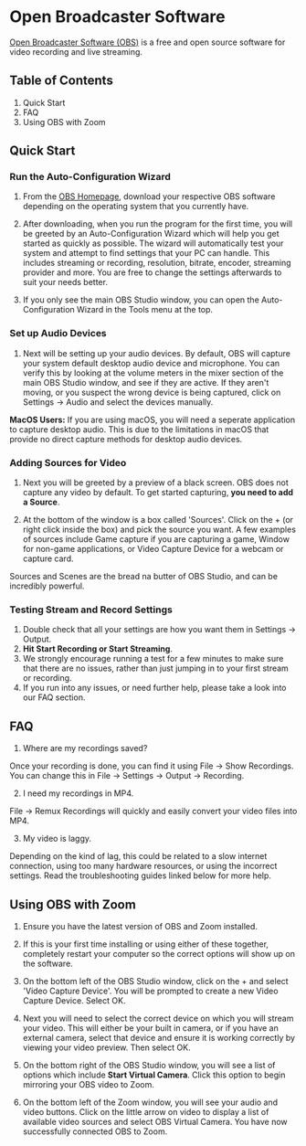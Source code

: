 # Open Broadcaster Software

[Open Broadcaster Software (OBS)](https://obsproject.com/wiki/Home) is a free and open source software for video recording and live streaming. 

## Table of Contents

1. Quick Start  
2. FAQ  
3. Using OBS with Zoom  

## Quick Start

### Run the Auto-Configuration Wizard

1. From the [OBS Homepage](https://obsproject.com/), download your respective OBS software depending on the operating system that you currently have.

2. After downloading, when you run the program for the first time, you will be greeted by an Auto-Configuration Wizard which will help you get started as quickly as possible. The wizard will automatically test your system and attempt to find settings that your PC can handle. This includes streaming or recording, resolution, bitrate, encoder, streaming provider and more. You are free to change the settings afterwards to suit your needs better.

3. If you only see the main OBS Studio window, you can open the Auto-Configuration Wizard in the Tools menu at the top. 

### Set up Audio Devices

1. Next will be setting up your audio devices. By default, OBS will capture your system default desktop audio device and microphone. You can verify this by looking at the volume meters in the mixer section of the main OBS Studio window, and see if they are active. If they aren't moving, or you suspect the wrong device is being captured, click on Settings -> Audio and select the devices manually.

**MacOS Users:** If you are using macOS, you will need a seperate application to capture desktop audio. This is due to the limitations in macOS that provide no direct capture methods for desktop audio devices.

### Adding Sources for Video

1. Next you will be greeted by a preview of a black screen. OBS does not capture any video by default. To get started capturing, **you need to add a Source**. 

2. At the bottom of the window is a box called 'Sources'. Click on the + (or right click inside the box) and pick the source you want. A few examples of sources include Game capture if you are capturing a game, Window for non-game applications, or Video Capture Device for a webcam or capture card.

Sources and Scenes are the bread na butter of OBS Studio, and can be incredibly powerful.

### Testing Stream and Record Settings

1. Double check that all your settings are how you want them in Settings -> Output. 
2. **Hit Start Recording or Start Streaming**. 
3. We strongly encourage running a test for a few minutes to make sure that there are no issues, rather than just jumping in to your first stream or recording. 
4. If you run into any issues, or need further help, please take a look into our FAQ section.

## FAQ
 
1. Where are my recordings saved?

Once your recording is done, you can find it using File -> Show Recordings. You can change this in File -> Settings -> Output -> Recording.

2. I need my recordings in MP4.

File -> Remux Recordings will quickly and easily convert your video files into MP4.

3. My video is laggy.

Depending on the kind of lag, this could be related to a slow internet connection, using too many hardware resources, or using the incorrect settings. Read the troubleshooting guides linked below for more help.

## Using OBS with Zoom

1. Ensure you have the latest version of OBS and Zoom installed.

2. If this is your first time installing or using either of these together, completely restart your computer so the correct options will show up on the software.

3. On the bottom left of the OBS Studio window, click on the + and select 'Video Capture Device'. You will be prompted to create a new Video Capture Device. Select OK.

4. Next you will need to select the correct device on which you will stream your video. This will either be your built in camera, or if you have an external camera, select that device and ensure it is working correctly by viewing your video preview. Then select OK.

5. On the bottom right of the OBS Studio window, you will see a list of options which include **Start Virtual Camera**. Click this option to begin mirroring your OBS video to Zoom.

6. On the bottom left of the Zoom window, you will see your audio and video buttons. Click on the little arrow on video to display a list of available video sources and select OBS Virtual Camera. You have now successfully connected OBS to Zoom.
